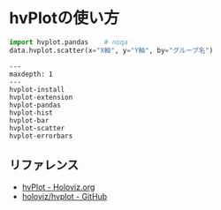 # hvPlotの使い方

```python
import hvplot.pandas    # noqa
data.hvplot.scatter(x="X軸", y="Y軸", by="グループ名")
```

```{toctree}
---
maxdepth: 1
---
hvplot-install
hvplot-extension
hvplot-pandas
hvplot-hist
hvplot-bar
hvplot-scatter
hvplot-errorbars
```

## リファレンス

- [hvPlot - Holoviz.org](https://hvplot.holoviz.org/)
- [holoviz/hvplot - GitHub](https://github.com/holoviz/hvplot)
